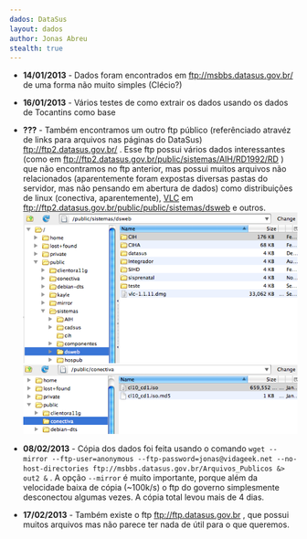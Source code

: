 ```yaml
---
dados: DataSus
layout: dados
author: Jonas Abreu
stealth: true
---
```


* **14/01/2013** - Dados foram encontrados em ftp://msbbs.datasus.gov.br/ de uma forma não muito simples (Clécio?)

* **16/01/2013** - Vários testes de como extrair os dados usando os dados de Tocantins como base

* **???** - Também encontramos um outro ftp público (referênciado atravéz de links para arquivos nas páginas do DataSus) ftp://ftp2.datasus.gov.br/ . Esse ftp possui vários dados interessantes (como em ftp://ftp2.datasus.gov.br/public/sistemas/AIH/RD1992/RD ) que não encontramos no ftp anterior, mas possui muitos arquivos não relacionados (aparentemente foram expostas diversas pastas do servidor, mas não pensando em abertura de dados) como distribuições de linux (conectiva, aparentemente), [VLC][1] em ftp://ftp2.datasus.gov.br/public/public/sistemas/dsweb e outros. ![VLC][2] ![Conectiva][3]

* **08/02/2013** - Cópia dos dados foi feita usando o comando `wget --mirror --ftp-user=anonymous --ftp-password=jonas@vidageek.net --no-host-directories ftp://msbbs.datasus.gov.br/Arquivos_Publicos &> out2 &` . A opção `--mirror` é muito importante, porque além da velocidade baixa de cópia (~100k/s) o ftp do governo simplesmente desconectou algumas vezes. A cópia total levou mais de 4 dias.

* **17/02/2013** - Também existe o ftp ftp://ftp.datasus.gov.br , que possui muitos arquivos mas não parece ter nada de útil para o que queremos.

[1]: http://www.videolan.org/vlc/index.html
[2]: /dados/datasus/vlc.png
[3]: /dados/datasus/conectiva.png
